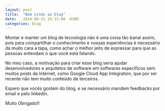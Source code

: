 ```yaml
---
layout: post
title:  "Bem vindo ao blog"
date:   2024-08-31 15:15:00 -0300
categories: blog
---
```



Montar e manter um blog de tecnologia não é uma coisa tão banal assim, pois para compartilhar o conhecimento e nossas experiências é necessário dá muito cara a tapa, como achar o melhor jeito de expressar para que as pessoas entendam o que você está falando.

No meu caso, a motivação para criar esse blog seria ajudar desenvolvedores e arquitetos de software em softwares especificos sem muitos posts da Internet, como Google Cloud App Integration, que por ser recente não tem muito conteúdo de terceiros.


Espero que vocês gostem do blog, e se necessário mandem feedbacks por email e pelo linkedin.

Muito Obrigado!!